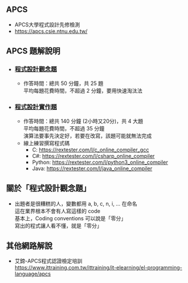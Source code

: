 ## APCS
 - APCS大學程式設計先修檢測
 - https://apcs.csie.ntnu.edu.tw/
 
## APCS 題解說明
 - ### [程式設計觀念題](程式設計觀念題)
   - 作答時間：總共 50 分鐘，共 25 題
     <br>平均每題花費時間，不超過 2 分鐘，要用快速淘汰法
     <br>
 - ### [程式設計實作題](程式設計實作題)
   - 作答時間：總共 140 分鐘 (2小時又20分)，共 4 大題
     <br>平均每題花費時間，不超過 35 分鐘
     <br>演算法要事先決定好，若要在改寫，該題可能就無法完成
     <br>
   - 線上練習撰寫程式碼
     - C: https://rextester.com/l/c_online_compiler_gcc
     - C#: https://rextester.com/l/csharp_online_compiler
     - Python: https://rextester.com/l/python3_online_compiler
     - Java: https://rextester.com/l/java_online_compiler
     

## 關於「程式設計觀念題」
 - 出題者是很糟糕的人，變數都用 a, b, c, n, i, ... 在命名
   <br>這在業界根本不會有人寫這樣的 code
   <br>基本上，Coding conventions 可以說是「零分」
   <br>寫出的程式讓人看不懂，就是「零分」

## 其他網路解說
 - 艾鍗-APCS程式認證檢定培訓
   <br>https://www.ittraining.com.tw/ittraining/it-elearning/el-programming-language/apcs
